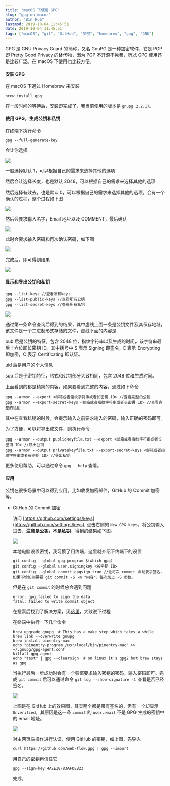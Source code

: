 ```yaml
---
title: "macOS 下使用 GPG"
slug: "gpg-on-macos"
author: "Bin Hua"
lastmod: 2019-10-04 11:45:51
date: 2019-10-04 11:45:51
tags: ["macOS", "git", "GitHub", "加密", "homebrew", "gpg", "GNU"]
---
```


GPG 是 GNU Privacy Guard 的简称，又名 GnuPG 是一种加密软件，它是 PGP 即 Pretty Good Privacy 的替代物，因为 PGP 不开源不免费，所以 GPG 使用还是比较广泛。在 macOS 下使用也比较方便。

#### 安装 GPG

在 macOS 下通过 Homebrew 来安装

```
brew install gpg
```

在一段时间的等待后，安装即完成了，我当前使用的版本是 `gnupg 2.2.17`。

#### 使用 GPG，生成公钥和私钥

在终端下执行命令

```
gpg --full-generate-key
```

会让你选择

![](https://storage.tourcoder.com/tcblog/gpg_01.png)

一般选择默认 1，可以根据自己的需求来选择其他的选项

然后会让选择长度，也是默认 2048，可以根据自己的需求来选择其他的选项

然后选择有效去，也是默认 0，可以根据自己的需求来选择其他的选项，会有一个确认的过程，整个过程如下图

![](https://storage.tourcoder.com/tcblog/gpg_02.png)

然后会要求输入名字，Email 地址以及 COMMENT，最后确认

![](https://storage.tourcoder.com/tcblog/gpg_03.png)

此时会要求输入密码和再次确认密码，如下图

![](https://storage.tourcoder.com/tcblog/gpg_04.png)

完成后，即可得到结果

![](https://storage.tourcoder.com/tcblog/gpg_05.png)

#### 显示和导出公钥和私钥

```
gpg --list-keys //查看所有keys
gpg --list-public-keys //查看所有公钥
gpg --list-secret-keys //查看所有私钥
```

![](https://storage.tourcoder.com/tcblog/gpg_06.jpg)

通过第一条命令查询后得到的结果，其中虚线上面一条是公钥文件及其保存地址，该文件是一个二进制形式存储的文件，虚线下面的内容是

pub 后是公钥的特征，包含 2048 位，指纹字符串以及生成的时间，该字符串最后十六位即长密钥 ID。其中括号中 S 表示 Signing 即签名，E 表示 Encrypting 即加密，C 表示 Certificating 即认证。

uid 后是用户的个人信息

sub 后是子密钥特征，格式和公钥部分大致相同，包含 2048 位和生成时间。

上面看到的都是精简的内容，如果要看到完整的内容，通过如下命令

```
gpg --armor --export <邮箱或者指纹字符串或者长密钥 ID> //查看完整的公钥
gpg --armor --export-secret-keys <邮箱或者指纹字符串或者长密钥 ID> //查看完整的私钥
```

其中在查看私钥的时候，会提示输入之前要求输入的密码，输入正确的密码即可。

为了方便，可以将导出成文件，则执行命令

```
gpg --armor --output publickeyfile.txt --export <邮箱或者指纹字符串或者长密钥 ID> //导出公钥
gpg --armor --output privatekeyfile.txt --export-secret-keys <邮箱或者指纹字符串或者长密钥 ID> //导出私钥
```

更多使用帮助，可以通过命令 `gpg --help` 查看。

#### 应用

公钥在很多场景中可以得到应用，比如收发加密邮件，GitHub 的 Commit 加密等。

- GitHub 的 Commit 加密

  访问 [https://github.com/settings/keys](https://github.com/settings/keys), 点击右侧的 `New GPG keys`，将公钥输入进去，**注意是公钥，不是私钥**，得到的结果如下图。
  
  ![](https://storage.tourcoder.com/tcblog/gpg_07.png)
  
  本地电脑设置密钥，我习惯了用终端，这里就介绍下终端下的设置
  
  ```
  git config --global gpg.program $(which gpg)
  git config --global user.signingkey <长密钥 ID>
  git config --global commit.gpgsign true //让每次 commit 自动要求签名，如果不增加则需要 git commit -S -m "内容"，每次加上 -S 参数。
  ```
  
  但是在 `git commit` 的时候总会遇到问题
  
  ```
  error: gpg failed to sign the data
  fatal: failed to write commit object
  ```
  
  在搜索后找到了解决方案，见[这里](https://community.atlassian.com/t5/Bitbucket-questions/can-t-commit/qaq-p/719732)，大致说下过程
  
  在终端中执行一下几个命令
  
  ```
  brew upgrade gnupg  # This has a make step which takes a while
  brew link --overwrite gnupg
  brew install pinentry-mac
  echo "pinentry-program /usr/local/bin/pinentry-mac" >> ~/.gnupg/gpg-agent.conf
  killall gpg-agent
  echo "test" | gpg --clearsign  # on linux it's gpg2 but brew stays as gpg
  ```
  
  当执行最后一步成功时会有一个弹窗要求输入密钥的密码，输入密码即可。完成 `git commit` 后可以通过命令 `git log --show-signature -1` 查看是否已经签名。
  
  ![](https://storage.tourcoder.com/tcblog/gpg_08.png)
  
  上图是在 GitHub 上的效果图，其实两个都是带有签名的，但有一个却显示 `Unverified`，其原因是这一条 `commit` 的 `user.email` 不是 GPG 生成的密钥中的 email 地址。
  
  ![](https://storage.tourcoder.com/tcblog/gpg_09.png)
  
  对由网页端操作进行认证，使用 GitHub 的密钥，如上图，先导入
  
  ```
  curl https://github.com/web-flow.gpg | gpg --import
  ```
  
  用自己的密钥再信任它
  
  ```
  gpg --sign-key 4AEE18F83AFDEB23
  ```
  
  完成。